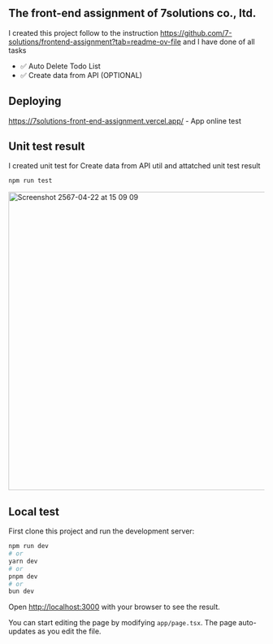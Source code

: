 ## The front-end assignment of 7solutions co., ltd.

I created this project follow to the instruction https://github.com/7-solutions/frontend-assignment?tab=readme-ov-file and I have done of all tasks
- ✅ Auto Delete Todo List
- ✅ Create data from API (OPTIONAL)
  
## Deploying
https://7solutions-front-end-assignment.vercel.app/ - App online test

## Unit test result
I created unit test for Create data from API util and attatched unit test result

```bash
npm run test
```

<img width="587" alt="Screenshot 2567-04-22 at 15 09 09" src="https://github.com/thananan-dev/7solutions-front-end-assignment/assets/54889868/5ac00e5e-23c0-4fc1-83b5-03eb16f33713">

## Local test
First clone this project and run the development server:

```bash
npm run dev
# or
yarn dev
# or
pnpm dev
# or
bun dev
```

Open [http://localhost:3000](http://localhost:3000) with your browser to see the result.

You can start editing the page by modifying `app/page.tsx`. The page auto-updates as you edit the file.

